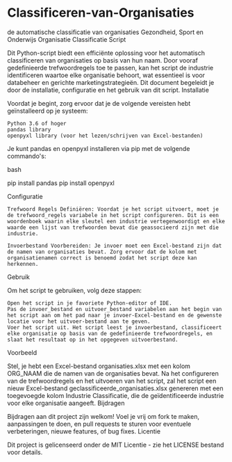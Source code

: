 # Classificeren-van-Organisaties
de automatische classificatie van organisaties Gezondheid, Sport en Onderwijs
Organisatie Classificatie Script

Dit Python-script biedt een efficiënte oplossing voor het automatisch classificeren van organisaties op basis van hun naam. Door vooraf gedefinieerde trefwoordregels toe te passen, kan het script de industrie identificeren waartoe elke organisatie behoort, wat essentieel is voor databeheer en gerichte marketingstrategieën. Dit document begeleidt je door de installatie, configuratie en het gebruik van dit script.
Installatie

Voordat je begint, zorg ervoor dat je de volgende vereisten hebt geïnstalleerd op je systeem:

    Python 3.6 of hoger
    pandas library
    openpyxl library (voor het lezen/schrijven van Excel-bestanden)

Je kunt pandas en openpyxl installeren via pip met de volgende commando's:

bash

pip install pandas
pip install openpyxl

Configuratie

    Trefwoord Regels Definiëren: Voordat je het script uitvoert, moet je de trefwoord_regels variabele in het script configureren. Dit is een woordenboek waarin elke sleutel een industrie vertegenwoordigt en elke waarde een lijst van trefwoorden bevat die geassocieerd zijn met die industrie.

    Invoerbestand Voorbereiden: Je invoer moet een Excel-bestand zijn dat de namen van organisaties bevat. Zorg ervoor dat de kolom met organisatienamen correct is benoemd zodat het script deze kan herkennen.

Gebruik

Om het script te gebruiken, volg deze stappen:

    Open het script in je favoriete Python-editor of IDE.
    Pas de invoer_bestand en uitvoer_bestand variabelen aan het begin van het script aan om het pad naar je invoer-Excel-bestand en de gewenste locatie voor het uitvoer-bestand aan te geven.
    Voer het script uit. Het script leest je invoerbestand, classificeert elke organisatie op basis van de gedefinieerde trefwoordregels, en slaat het resultaat op in het opgegeven uitvoerbestand.

Voorbeeld

Stel, je hebt een Excel-bestand organisaties.xlsx met een kolom ORG_NAAM die de namen van de organisaties bevat. Na het configureren van de trefwoordregels en het uitvoeren van het script, zal het script een nieuw Excel-bestand geclassificeerde_organisaties.xlsx genereren met een toegevoegde kolom Industrie Classificatie, die de geïdentificeerde industrie voor elke organisatie aangeeft.
Bijdragen

Bijdragen aan dit project zijn welkom! Voel je vrij om fork te maken, aanpassingen te doen, en pull requests te sturen voor eventuele verbeteringen, nieuwe features, of bug fixes.
Licentie

Dit project is gelicenseerd onder de MIT Licentie - zie het LICENSE bestand voor details.
